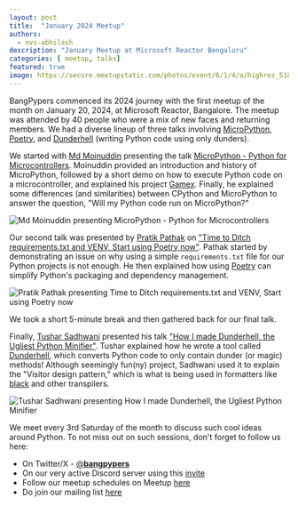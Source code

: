```yaml
---
layout: post
title:  "January 2024 Meetup"
authors: 
  - nvs-abhilash
description: "January Meetup at Microsoft Reactor Bengaluru"
categories: [ meetup, talks]
featured: true
image: https://secure.meetupstatic.com/photos/event/6/1/4/a/highres_518604906.webp
---
```


BangPypers commenced its 2024 journey with the first meetup of the month on January 20, 2024, at Microsoft Reactor, Bangalore. The meetup was attended by 40 people who were a mix of new faces and returning members. We had a diverse lineup of three talks involving [MicroPython](https://micropython.org), [Poetry](https://python-poetry.org), and [Dunderhell](https://github.com/tusharsadhwani/dunderhell) (writing Python code using only dunders).

We started with [Md Moinuddin](https://twitter.com/noobyco) presenting the talk [MicroPython - Python for Microcontrollers](https://github.com/bangpypers/meetup-talks/issues/20). Moinuddin provided an introduction and history of MicroPython, followed by a short demo on how to execute Python code on a microcontroller, and explained his project [Gamex](https://github.com/noobyco/gamex). Finally, he explained some differences (and similarities) between CPython and MicroPython to answer the question, "Will my Python code run on MicroPython?"

![Md Moinuddin presenting MicroPython - Python for Microcontrollers](https://secure.meetupstatic.com/photos/event/6/1/4/b/highres_518604907.webp "Md Moinuddin presenting MicroPython - Python for Microcontrollers")

Our second talk was presented by [Pratik Pathak](https://twitter.com/zpratikpathak) on ["Time to Ditch requirements.txt and VENV, Start using Poetry now"](https://github.com/bangpypers/meetup-talks/issues/21). Pathak started by demonstrating an issue on why using a simple `requirements.txt` file for our Python projects is not enough. He then explained how using [Poetry](https://python-poetry.org) can simplify Python's packaging and dependency management.

![Pratik Pathak presenting Time to Ditch requirements.txt and VENV, Start using Poetry now](https://secure.meetupstatic.com/photos/event/6/1/4/e/highres_518604910.webp "Pratik Pathak presenting Time to Ditch requirements.txt and VENV, Start using Poetry now")

We took a short 5-minute break and then gathered back for our final talk.

Finally, [Tushar Sadhwani](https://twitter.com/tusharisanerd) presented his talk ["How I made Dunderhell, the Ugliest Python Minifier"](https://github.com/bangpypers/meetup-talks/issues/22). Tushar explained how he wrote a tool called [Dunderhell](https://github.com/tusharsadhwani/dunderhell), which converts Python code to only contain dunder (or magic) methods! Although seemingly fun(ny) project, Sadhwani used it to explain the "Visitor design pattern," which is what is being used in formatters like [black](https://black.readthedocs.io/en/stable/index.html) and other transpilers.

![Tushar Sadhwani presenting How I made Dunderhell, the Ugliest Python Minifier](https://secure.meetupstatic.com/photos/event/6/1/5/0/highres_518604912.webp "Tushar Sadhwani presenting How I made Dunderhell, the Ugliest Python Minifier")

We meet every 3rd Saturday of the month to discuss such cool ideas around Python. To not miss out on such sessions, don't forget to follow us here:

- On Twitter/X - [@__bangpypers__](https://x.com/__bangpypers__)
- On our very active Discord server using this [invite](https://discord.com/invite/5hanJnWf9m)
- Follow our meetup schedules on Meetup [here](https://www.meetup.com/BangPypers/)
- Do join our mailing list [here](https://mail.python.org/mailman/listinfo/bangpypers)
